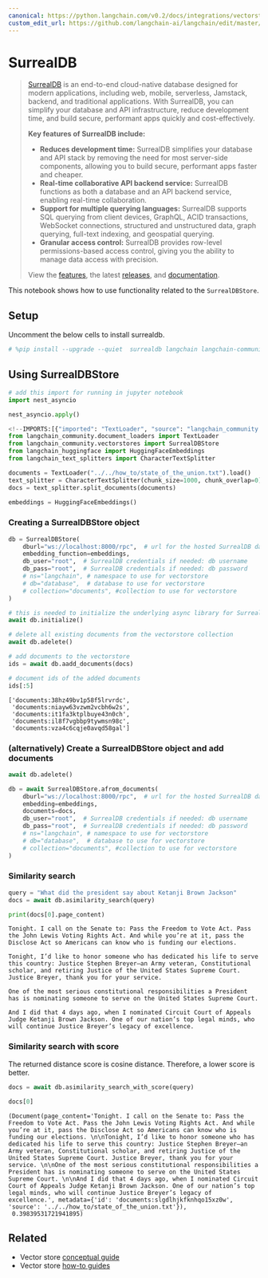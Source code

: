 ```yaml
---
canonical: https://python.langchain.com/v0.2/docs/integrations/vectorstores/surrealdb/
custom_edit_url: https://github.com/langchain-ai/langchain/edit/master/docs/docs/integrations/vectorstores/surrealdb.ipynb
---
```


# SurrealDB

> [SurrealDB](https://surrealdb.com/) is an end-to-end cloud-native database designed for modern applications, including web, mobile, serverless, Jamstack, backend, and traditional applications. With SurrealDB, you can simplify your database and API infrastructure, reduce development time, and build secure, performant apps quickly and cost-effectively.
> 
> **Key features of SurrealDB include:**
> 
> * **Reduces development time:** SurrealDB simplifies your database and API stack by removing the need for most server-side components, allowing you to build secure, performant apps faster and cheaper.
> * **Real-time collaborative API backend service:** SurrealDB functions as both a database and an API backend service, enabling real-time collaboration.
> * **Support for multiple querying languages:** SurrealDB supports SQL querying from client devices, GraphQL, ACID transactions, WebSocket connections, structured and unstructured data, graph querying, full-text indexing, and geospatial querying.
> * **Granular access control:** SurrealDB provides row-level permissions-based access control, giving you the ability to manage data access with precision.
> 
> View the [features](https://surrealdb.com/features), the latest [releases](https://surrealdb.com/releases), and [documentation](https://surrealdb.com/docs).

This notebook shows how to use functionality related to the `SurrealDBStore`.

## Setup

Uncomment the below cells to install surrealdb.

```python
# %pip install --upgrade --quiet  surrealdb langchain langchain-community
```

## Using SurrealDBStore

```python
# add this import for running in jupyter notebook
import nest_asyncio

nest_asyncio.apply()
```

```python
<!--IMPORTS:[{"imported": "TextLoader", "source": "langchain_community.document_loaders", "docs": "https://api.python.langchain.com/en/latest/document_loaders/langchain_community.document_loaders.text.TextLoader.html", "title": "SurrealDB"}, {"imported": "SurrealDBStore", "source": "langchain_community.vectorstores", "docs": "https://api.python.langchain.com/en/latest/vectorstores/langchain_community.vectorstores.surrealdb.SurrealDBStore.html", "title": "SurrealDB"}, {"imported": "HuggingFaceEmbeddings", "source": "langchain_huggingface", "docs": "https://api.python.langchain.com/en/latest/embeddings/langchain_huggingface.embeddings.huggingface.HuggingFaceEmbeddings.html", "title": "SurrealDB"}, {"imported": "CharacterTextSplitter", "source": "langchain_text_splitters", "docs": "https://api.python.langchain.com/en/latest/character/langchain_text_splitters.character.CharacterTextSplitter.html", "title": "SurrealDB"}]-->
from langchain_community.document_loaders import TextLoader
from langchain_community.vectorstores import SurrealDBStore
from langchain_huggingface import HuggingFaceEmbeddings
from langchain_text_splitters import CharacterTextSplitter
```

```python
documents = TextLoader("../../how_to/state_of_the_union.txt").load()
text_splitter = CharacterTextSplitter(chunk_size=1000, chunk_overlap=0)
docs = text_splitter.split_documents(documents)

embeddings = HuggingFaceEmbeddings()
```

### Creating a SurrealDBStore object

```python
db = SurrealDBStore(
    dburl="ws://localhost:8000/rpc",  # url for the hosted SurrealDB database
    embedding_function=embeddings,
    db_user="root",  # SurrealDB credentials if needed: db username
    db_pass="root",  # SurrealDB credentials if needed: db password
    # ns="langchain", # namespace to use for vectorstore
    # db="database",  # database to use for vectorstore
    # collection="documents", #collection to use for vectorstore
)

# this is needed to initialize the underlying async library for SurrealDB
await db.initialize()

# delete all existing documents from the vectorstore collection
await db.adelete()

# add documents to the vectorstore
ids = await db.aadd_documents(docs)

# document ids of the added documents
ids[:5]
```

```output
['documents:38hz49bv1p58f5lrvrdc',
 'documents:niayw63vzwm2vcbh6w2s',
 'documents:it1fa3ktplbuye43n0ch',
 'documents:il8f7vgbbp9tywmsn98c',
 'documents:vza4c6cqje0avqd58gal']
```

### (alternatively) Create a SurrealDBStore object and add documents

```python
await db.adelete()

db = await SurrealDBStore.afrom_documents(
    dburl="ws://localhost:8000/rpc",  # url for the hosted SurrealDB database
    embedding=embeddings,
    documents=docs,
    db_user="root",  # SurrealDB credentials if needed: db username
    db_pass="root",  # SurrealDB credentials if needed: db password
    # ns="langchain", # namespace to use for vectorstore
    # db="database",  # database to use for vectorstore
    # collection="documents", #collection to use for vectorstore
)
```

### Similarity search

```python
query = "What did the president say about Ketanji Brown Jackson"
docs = await db.asimilarity_search(query)
```

```python
print(docs[0].page_content)
```
```output
Tonight. I call on the Senate to: Pass the Freedom to Vote Act. Pass the John Lewis Voting Rights Act. And while you’re at it, pass the Disclose Act so Americans can know who is funding our elections. 

Tonight, I’d like to honor someone who has dedicated his life to serve this country: Justice Stephen Breyer—an Army veteran, Constitutional scholar, and retiring Justice of the United States Supreme Court. Justice Breyer, thank you for your service. 

One of the most serious constitutional responsibilities a President has is nominating someone to serve on the United States Supreme Court. 

And I did that 4 days ago, when I nominated Circuit Court of Appeals Judge Ketanji Brown Jackson. One of our nation’s top legal minds, who will continue Justice Breyer’s legacy of excellence.
```
### Similarity search with score

The returned distance score is cosine distance. Therefore, a lower score is better.

```python
docs = await db.asimilarity_search_with_score(query)
```

```python
docs[0]
```

```output
(Document(page_content='Tonight. I call on the Senate to: Pass the Freedom to Vote Act. Pass the John Lewis Voting Rights Act. And while you’re at it, pass the Disclose Act so Americans can know who is funding our elections. \n\nTonight, I’d like to honor someone who has dedicated his life to serve this country: Justice Stephen Breyer—an Army veteran, Constitutional scholar, and retiring Justice of the United States Supreme Court. Justice Breyer, thank you for your service. \n\nOne of the most serious constitutional responsibilities a President has is nominating someone to serve on the United States Supreme Court. \n\nAnd I did that 4 days ago, when I nominated Circuit Court of Appeals Judge Ketanji Brown Jackson. One of our nation’s top legal minds, who will continue Justice Breyer’s legacy of excellence.', metadata={'id': 'documents:slgdlhjkfknhqo15xz0w', 'source': '../../how_to/state_of_the_union.txt'}),
 0.39839531721941895)
```

## Related

- Vector store [conceptual guide](/docs/concepts/#vector-stores)
- Vector store [how-to guides](/docs/how_to/#vector-stores)
